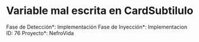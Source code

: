 # Variable mal escrita en CardSubtilulo

Fase de Detección*: Implementación
Fase de Inyección*: Implementacion
ID: 76
Proyecto*: NefroVida